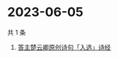 # 2023-06-05

共 1 条

<!-- BEGIN -->
<!-- 最后更新时间 Mon Jun 05 2023 04:10:44 GMT+0800 (China Standard Time) -->

1. [答主楚云卿原创诗句「入选」诗经](https://www.zhihu.com/search?q=答主楚云卿原创诗句「入选」诗经)

<!-- END -->
